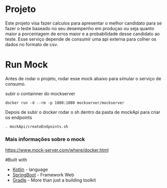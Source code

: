 # Projeto 
Este projeto visa fazer calculos para apresentar o melhor candidato para se fazer o teste baseado no seu desempenho 
 em produçao ou seja quanto maior a porcentagem de erros maior e a probabilidade desse candidato ao teste. Esse serviço
 depende de consumir uma api externa para colher os dados no formato de csv.
 
# Run Mock
Antes de rodar o projeto, rodar esse mock abaixo para simular o serviço de consumo.

subir o containner do mockserver
```
docker run -d --rm -p 1080:1080 mockserver/mockserver
```

Depois de subir o docker rodar o sh dentro da pasta de mockApi para criar os endpoints

```
. mockApi/createEndpoints.sh
```

### Mais informações sobre o mock
https://www.mock-server.com/where/docker.html

#Built with
* [Kotlin](https://kotlinlang.org/) - language
* [SpringBoot](https://spring.io/) - Framework Web
* [Gradle](https://gradle.org/) - More than just a building toolkit    
